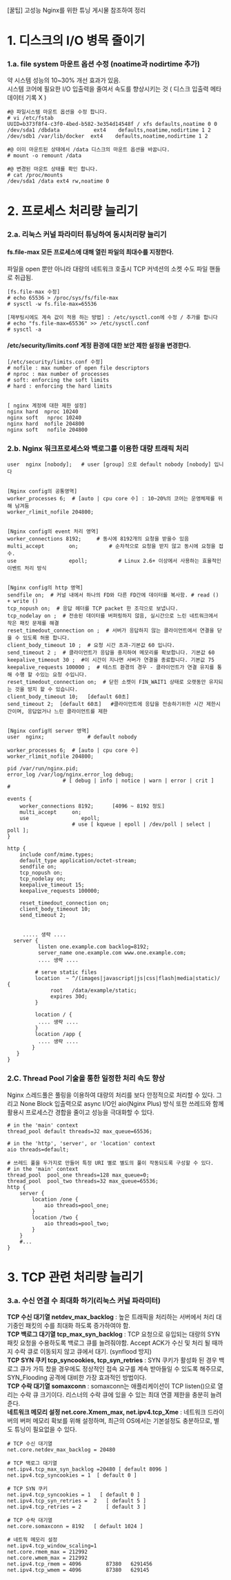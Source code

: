 [꿀팁] 고성능 Nginx를 위한 튜닝 게시물 참조하여 정리

# 1. 디스크의 I/O 병목 줄이기
### 1.a. file system 마운트 옵션 수정 (noatime과 nodirtime 추가)
약 시스템 성능의 10~30% 개선 효과가 있음.  
시스템 코어에 필요한 I/O 입출력을 줄여서 속도를 향상시키는 것 ( 디스크 입출력 메타데이터 기록 X )  

~~~
#@ 파일시스템 마운트 옵션을 수정 합니다.
# vi /etc/fstab
UUID=b373f8f4-c3f0-4bed-b582-3e354d14548f / xfs defaults,noatime 0 0 
/dev/sda1 /dbdata           ext4    defaults,noatime,nodirtime 1 2
/dev/sdb1 /var/lib/docker  ext4    defaults,noatime,nodirtime 1 2

#@ 이미 마운트된 상태에서 /data 디스크의 마운트 옵션을 바꿉니다.
# mount -o remount /data

#@ 변경된 마운트 상태를 확인 합니다.
# cat /proc/mounts
/dev/sda1 /data ext4 rw,noatime 0 
~~~

# 2. 프로세스 처리량 늘리기
### 2.a. 리눅스 커널 파라미터 튜닝하여 동시처리량 늘리기
#### fs.file-max 모든 프로세스에 대해 열린 파일의 최대수를 지정한다.
파일을 open 뿐만 아니라 대량의 네트워크 호출시 TCP 커넥션의 소켓 수도 파일 핸들로 취급됨.  

~~~
[fs.file-max 수정]
# echo 65536 > /proc/sys/fs/file-max 
# sysctl -w fs.file-max=65536 

[재부팅시에도 계속 값이 적용 하는 방법] : /etc/sysctl.con에 수정 / 추가를 합니다
# echo "fs.file-max=65536" >> /etc/sysctl.conf
# sysctl -a 
~~~

#### /etc/security/limits.conf 계정 환경에 대한 보안 제한 설정을 변경한다.
~~~
[/etc/security/limits.conf 수정]
# nofile : max number of open file descriptors
# nproc : max number of processes
# soft: enforcing the soft limits
# hard : enforcing the hard limits


[ nginx 계정에 대한 제한 설정]
nginx hard  nproc 10240
nginx soft   nproc 10240
nginx hard  nofile 204800
nginx soft   nofile 204800

~~~

### 2.b. Nginx 워크프로세스와 백로그를 이용한 대량 트래픽 처리
~~~
user  nginx [nobody];   # user [group] 으로 default nobody [nobody] 입니다


[Nginx config의 공통영역]
worker_processes 6;  # [auto | cpu core 수] : 10~20%의 코어는 운영체제를 위해 남겨둠
worker_rlimit_nofile 204800;


[Nginx config의 event 처리 영역]
worker_connections 8192;     # 동시에 8192개의 요청을 받을수 있음
multi_accept        on;          # 순차적으로 요청을 받지 않고 동시에 요청을 접수.
use                 epoll;          # Linux 2.6+ 이상에서 사용하는 효율적인 이벤트 처리 방식


[Nginx config의 http 영역]
sendfile on;  # 커널 내에서 하나의 FD와 다른 FD간에 데이터를 복사함. # read () + write ()
tcp_nopush on;  # 응답 헤더를 TCP packet 한 조각으로 보냅니다.
tcp_nodelay on ;  # 전송된 데이터를 버퍼링하지 않음, 실시간으로 느린 네트워크에서 작은 패킷 문제를 해결
reset_timedout_connection on ;  # 서버가 응답하지 않는 클라이언트에서 연결을 닫을 수 있도록 허용 합니다.
client_body_timeout 10 ;  # 요청 시간 초과-기본값 60 입니다.
send_timeout 2 ;  # 클라이언트가 응답을 중지하여 메모리를 확보합니다. 기본값 60
keepalive_timeout 30 ;  #이 시간이 지나면 서버가 연결을 종료합니다. 기본값 75
keepalive_requests 100000 ;  # 테스트 환경의 경우 - 클라이언트가 연결 유지를 통해 수행 할 수있는 요청 수입니다.
reset_timedout_connection on;  # 닫힌 소켓이 FIN_WAIT1 상태로 오랫동안 유지되는 것을 방지 할 수 있습니다.
client_body_timeout 10;   [default 60초]
send_timeout 2;  [default 60초]   #클라이언트에 응답을 전송하기위한 시간 제한시간이며, 응답없거나 느린 클라이언트를 제한


[Nginx config의 server 영역]
user  nginx;              # default nobody

worker_processes 6;  # [auto | cpu core 수]
worker_rlimit_nofile 204800;

pid /var/run/nginx.pid; 
error_log /var/log/nginx.error_log debug; 
                  # [ debug | info | notice | warn | error | crit ] 
# 

events {
    worker_connections 8192;      [4096 ~ 8192 정도]
    multi_accept     on;
    use                 epoll;
                     # use [ kqueue | epoll | /dev/poll | select | poll ]; 
}

http {
    include conf/mime.types;
    default_type application/octet-stream;
    sendfile on;
    tcp_nopush on;
    tcp_nodelay on;
    keepalive_timeout 15;
    keepalive_requests 100000;

    reset_timedout_connection on;
    client_body_timeout 10;
    send_timeout 2;


     ..... 생략 ....
  server {
          listen one.example.com backlog=8192; 
          server_name one.example.com www.one.example.com;
          .... 생략 ....

         # serve static files
         location  ~ ^/(images|javascript|js|css|flash|media|static)/ {
              root   /data/example/static;
              expires 30d;
         }

         location / {
          .... 생략 ....
         }
         location /app { 
          .... 생략 ....
        }
   }
}
~~~

### 2.C. Thread Pool 기술을 통한 일정한 처리 속도 향상
Nginx 스레드풀은 풀링을 이용하여 대량의 처리를 보다 안정적으로 처리할 수 있다. 그리고 None Block 입출력으로 async I/O인 aio(Nginx Plus) 방식 또한 쓰레드와 함께 활용시 프로세스간 경합을 줄이고 성능을 극대화할 수 있다.

~~~
# in the 'main' context
thread_pool default threads=32 max_queue=65536;

# in the 'http', 'server', or 'location' context
aio threads=default;

# 쓰레드 풀을 두가지로 만들어 특정 URI 별로 별도의 풀이 작동되도록 구성할 수 있다.
# in the 'main' context
thread_pool  pool_one threads=128 max_queue=0;
thread_pool  pool_two threads=32 max_queue=65536; 
http {
    server {
        location /one {
            aio threads=pool_one;
        }
        location /two {
            aio threads=pool_two;
        }
    }
    #...
}

~~~

# 3. TCP 관련 처리량 늘리기
### 3.a. 수신 연결 수 최대화 하기(리눅스 커널 파라미터)
**TCP 수신 대기열 netdev_max_backlog** : 높은 트래픽을 처리하는 서버에서 처리 대기중인 패킷의 수를 최대화 하도록 증가하여야 함.  
**TCP 백로그 대기열 tcp_max_syn_backlog** : TCP 요청으로 유입되는 대량의 SYN 패킷 요청을 수용하도록 백로그 큐를 늘려줘야함. Accept ACK가 수신 및 처리 될 때까지 수락 큐로 이동되지 않고 큐에서 대기. (synflood 방지)  
**TCP SYN 쿠키 tcp_syncookies, tcp_syn_retries** : SYN 쿠키가 활성화 된 경우 백로그 큐가 가득 찼을 경우에도 정상적인 접속 요구를 계속 받아들일 수 있도록 해주므로, SYN_Flooding 공격에 대비한 가장 효과적인 방법이다.  
**TCP 수락 대기열 somaxconn** : somaxconn는 애플리케이션이 TCP listen()으로 열리는 수락 큐 크기이다. 리스너의 수락 큐에 있을 수 있는 최대 연결 제한을 충분히 늘려준다.  
**네트워크 메모리 설정 net.core.Xmem_max, net.ipv4.tcp_Xme** : 네트워크 드라이버의 버퍼 메모리 확보를 위해 설정하며, 최근의 OS에서는 기본설정도 충분하므로, 별도 튜닝이 필요없을 수 있다.

~~~
# TCP 수신 대기열
net.core.netdev_max_backlog = 20480 

# TCP 백로그 대기열
net.ipv4.tcp_max_syn_backlog =20480 [ default 8096 ]
net.ipv4.tcp_syncookies = 1  [ default 0 ] 

# TCP SYN 쿠키
net.ipv4.tcp_syncookies = 1   [ default 0 ]
net.ipv4.tcp_syn_retries =  2   [ default 5 ]
net.ipv4.tcp_retries = 2        [ default 3 ]

# TCP 수락 대기열 
net.core.somaxconn = 8192   [ default 1024 ]

# 네트웍 메모리 설정
net.ipv4.tcp_window_scaling=1
net.core.rmem_max = 212992
net.core.wmem_max = 212992  
net.ipv4.tcp_rmem = 4096        87380   6291456
net.ipv4.tcp_wmem = 4096        87380   629145

